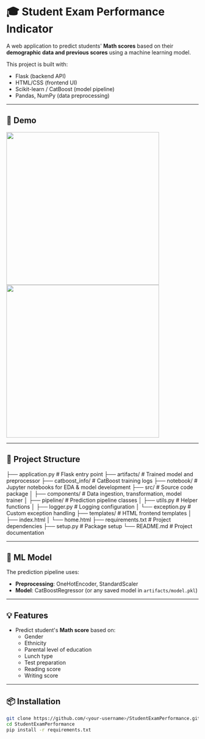 # 🎓 Student Exam Performance Indicator

A web application to predict students' **Math scores** based on their **demographic data and previous scores** using a machine learning model.

This project is built with:
- Flask (backend API)
- HTML/CSS (frontend UI)
- Scikit-learn / CatBoost (model pipeline)
- Pandas, NumPy (data preprocessing)

---

## 🚀 Demo

<img src="templates/static/demo-form.png" width="400">
<img src="templates/static/demo-project-structure.png" width="400">

---

## 📂 Project Structure

├── application.py # Flask entry point
├── artifacts/ # Trained model and preprocessor
├── catboost_info/ # CatBoost training logs
├── notebook/ # Jupyter notebooks for EDA & model development
├── src/ # Source code package
│ ├── components/ # Data ingestion, transformation, model trainer
│ ├── pipeline/ # Prediction pipeline classes
│ ├── utils.py # Helper functions
│ ├── logger.py # Logging configuration
│ └── exception.py # Custom exception handling
├── templates/ # HTML frontend templates
│ ├── index.html
│ └── home.html
├── requirements.txt # Project dependencies
├── setup.py # Package setup
└── README.md # Project documentation



---

## 🧠 ML Model

The prediction pipeline uses:
- **Preprocessing**: OneHotEncoder, StandardScaler
- **Model**: CatBoostRegressor (or any saved model in `artifacts/model.pkl`)

---

## 💡 Features

- Predict student's **Math score** based on:
  - Gender
  - Ethnicity
  - Parental level of education
  - Lunch type
  - Test preparation
  - Reading score
  - Writing score

---

## 📦 Installation

```bash
git clone https://github.com/<your-username>/StudentExamPerformance.git
cd StudentExamPerformance
pip install -r requirements.txt
